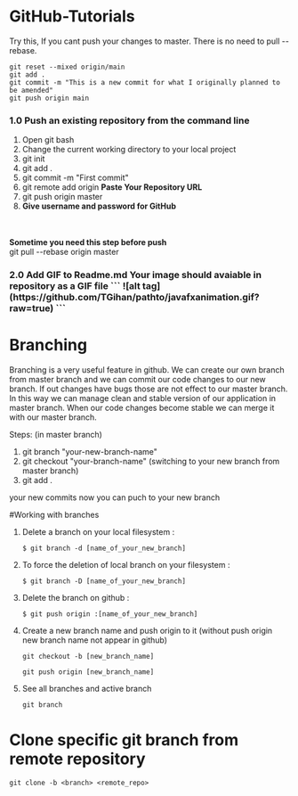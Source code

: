 # GitHub-Tutorials

Try this, If you cant push your changes to master. There is no need to pull --rebase.
````
git reset --mixed origin/main
git add .
git commit -m "This is a new commit for what I originally planned to be amended"
git push origin main

````

<h3>1.0 Push an existing repository from the command line</h3>

1. Open git bash
2. Change the current working directory to your local project
3. git init
4. git add .
5. git commit -m "First commit"
6. git remote add origin <b>Paste Your Repository URL</b>
7. git push origin master
8. <b>Give username and password for GitHub</b>
 </br>
</br>
<b>Sometime you need this step before push</b> <br>
   git pull --rebase origin master

<h3>2.0 Add GIF to Readme.md
Your image should avaiable in repository as a GIF file
```
![alt tag](https://github.com/TGihan/pathto/javafxanimation.gif?raw=true)
```

# Branching
Branching is a very useful feature in github. We can create our own branch from master branch and we can commit our code changes to our new branch. If out changes have bugs those are not effect to our master branch. In this way we can manage clean and stable version of our application in master branch. When our code changes become stable we can merge it with our master branch.

Steps: (in master branch)

1. git branch "your-new-branch-name"
2. git checkout "your-branch-name" (switching to your new branch from master branch)
3. git add .

your new commits now you can puch to your new branch

#Working with branches

1. Delete a branch on your local filesystem :

   `$ git branch -d [name_of_your_new_branch]`

2. To force the deletion of local branch on your filesystem :

   `$ git branch -D [name_of_your_new_branch]`

3. Delete the branch on github :

   `$ git push origin :[name_of_your_new_branch]`

4. Create a new branch name and push origin to it (without push origin new branch name not appear in github)

   `git checkout -b [new_branch_name]`

   `git push origin [new_branch_name]`

5. See all branches and active branch

   `git branch`

# Clone specific git branch from remote repository
`git clone -b <branch> <remote_repo>`


